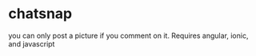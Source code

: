 # chatsnap
you can only post a picture if you comment on it. Requires angular, ionic, and javascript
